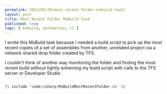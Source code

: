 ```yaml
---
permalink: 2013/05/29/most-recent-folder-msbuild-task/
layout: post
title: Most Recent Folder MsBuild Task
published: true
tags: [ msbuild, automation, ci ]
---
```


I wrote this MsBuild task because I needed a build script to pick up the 
most recent copies of a set of assemblies from another, unrelated project via 
a network shared drop folder created by TFS.

I couldn't think of another way monitoring the folder and finding the most 
recent build without tightly entwining my build script with calls to the 
TFS server or Developer Studio.

```csharp

{% include 'code/csharp/MsBuildMostRecentFolder.cs' %}

```
